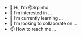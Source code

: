 - 👋 Hi, I’m @Srpinho
- 👀 I’m interested in ...
- 🌱 I’m currently learning ...
- 💞️ I’m looking to collaborate on ...
- 📫 How to reach me ...

<!---
Srpinho/Srpinho is a ✨ special ✨ repository because its `README.md` (this file) appears on your GitHub profile.
You can click the Preview link to take a look at your changes.
--->
